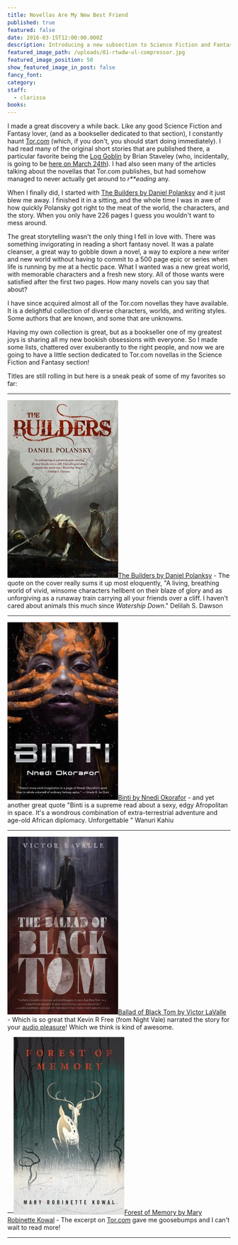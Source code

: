 ```yaml
---
title: Novellas Are My New Best Friend
published: true
featured: false
date: 2016-03-15T12:00:00.000Z
description: Introducing a new subsection to Science Fiction and Fantasy highlighting novellas from Tor.com.
featured_image_path: /uploads/81-rtwdw-ul-compressor.jpg
featured_image_position: 50
show_featured_image_in_post: false
fancy_font:
category:
staff:
  - clarissa
books:
---
```



I made a great discovery a while back. Like any good Science Fiction and Fantasy lover, (and as a bookseller dedicated to that section), I constantly haunt [Tor.com](http://www.tor.com/) (which, if you don't, you should start doing immediately). I had read many of the original short stories that are published there, a particular favorite being the [Log Goblin](http://www.tor.com/2015/12/09/the-log-goblin-brian-staveley/) by Brian Staveley (who, incidentally, is going to be [here on March 24th](http://www.brooklinebooksmith.com/events/2016-03/brian-staveley-the-last-mortal-bond/)). I had also seen many of the articles talking about the novellas that Tor.com publishes, but had somehow managed to never actually get around to *r\*\*eading* any.

When I finally did, I started with [The Builders by Daniel Polanksy](http://www.brooklinebooksmith-shop.com/book/9780765385307) and it just blew me away. I finished it in a sitting, and the whole time I was in awe of how quickly Polansky got right to the meat of the world, the characters, and the story. When you only have 226 pages I guess you wouldn't want to mess around.

The great storytelling wasn't the only thing I fell in love with. There was something invigorating in reading a short fantasy novel. It was a palate cleanser, a great way to gobble down a novel, a way to explore a new writer and new world without having to commit to a 500 page epic or series when life is running by me at a hectic pace. What I wanted was a new great world, with memorable characters and a fresh new story. All of those wants were satisfied after the first two pages. How many novels can you say that about?

I have since acquired almost all of the Tor.com novellas they have available. It is a delightful collection of diverse characters, worlds, and writing styles. Some authors that are known, and some that are unknowns.

Having my own collection is great, but as a bookseller one of my greatest joys is sharing all my new bookish obsessions with everyone. So I made some lists, chattered over exuberantly to the right people, and now we are going to have a little section dedicated to Tor.com novellas in the Science Fiction and Fantasy section!

Titles are still rolling in but here is a sneak peak of some of my favorites so far:

---

![](/uploads/versions/9780765385307---x----250-400x---.jpg)[The Builders by Daniel Polanksy](http://www.brooklinebooksmith-shop.com/book/9780765385307) - The quote on the cover really sums it up most eloquently, "A living, breathing world of vivid, winsome characters hellbent on their blaze of glory and as unforgiving as a runaway train carrying all your friends over a cliff. I haven't cared about animals this much since *Watership Down*." Delilah S. Dawson

---

![](/uploads/versions/binti---x----250-400x---.jpg)[Binti by Nnedi Okorafor](http://www.brooklinebooksmith-shop.com/book/9780765385253) - and yet another great quote "Binti is a supreme read about a sexy, edgy Afropolitan in space. It's a wondrous combination of extra-terrestrial adventure and age-old African diplomacy. Unforgettable " Wanuri Kahiu

---

![](/uploads/versions/ballad-of-black-tom---x----250-400x---.jpg)[Ballad of Black Tom by Victor LaValle](http://www.brooklinebooksmith-shop.com/book/9780765387868) - Which is so great that Kevin R Free (from Night Vale) narrated the story for your [audio pleasure](http://www.tor.com/2016/03/11/just-try-to-escape-the-voice-of-kevin-r-free/)! Which we think is kind of awesome.

—![](/uploads/versions/forest-of-memory---x----250-400x---.jpg)[Forest of Memory by Mary Robinette Kowal](http://www.brooklinebooksmith-shop.com/book/9780765387912) - The excerpt on [Tor.com](http://www.tor.com/2016/03/03/excerpts-forest-of-memory-mary-robinette-kowal/) gave me goosebumps and I can't wait to read more!

---